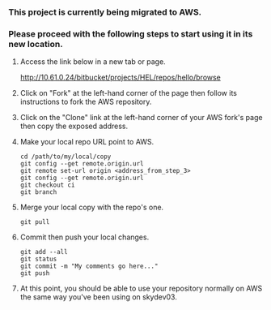 ### This project is currently being migrated to AWS.

### Please proceed with the following steps to start using it in its new location.
1. Access the link below in a new tab or page.

	http://10.61.0.24/bitbucket/projects/HEL/repos/hello/browse


2. Click on "Fork" at the left-hand corner of the page then follow its instructions to fork the AWS repository.
3. Click on the "Clone" link at the left-hand corner of your AWS fork's page then copy the exposed address.
4. Make your local repo URL point to AWS.

	```
	cd /path/to/my/local/copy
	git config --get remote.origin.url
	git remote set-url origin <address_from_step_3>
	git config --get remote.origin.url
	git checkout ci
	git branch
	```


5. Merge your local copy with the repo's one.

	```
	git pull
	```


6. Commit then push your local changes.

	```
	git add --all
	git status
	git commit -m "My comments go here..."
	git push
	```


7. At this point, you should be able to use your repository normally on AWS the same way you've been using on skydev03.
